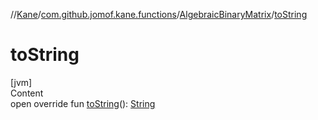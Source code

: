 //[Kane](../../index.md)/[com.github.jomof.kane.functions](../index.md)/[AlgebraicBinaryMatrix](index.md)/[toString](to-string.md)



# toString  
[jvm]  
Content  
open override fun [toString](to-string.md)(): [String](https://kotlinlang.org/api/latest/jvm/stdlib/kotlin/-string/index.html)  



